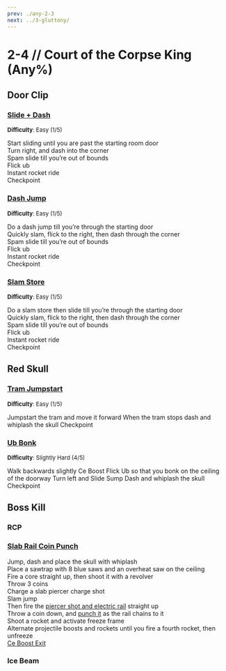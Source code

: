 ```yaml
---
prev: ./any-2-3
next: ../3-gluttony/
---
```


# 2-4 // Court of the Corpse King (Any%)

## Door Clip

### [Slide + Dash](https://youtu.be/1Eu5UfgGCkw)
<font size="2">
    <b>Difficulty</b>: Easy (1/5)
</font>

Start sliding until you are past the starting room door <br/>
Turn right, and dash into the corner <br/>
Spam slide till you’re out of bounds <br/>
Flick ub <br/>
Instant rocket ride <br/>
Checkpoint

### [Dash Jump](https://youtu.be/FPo-AaR_yu8)
<font size="2">
    <b>Difficulty</b>: Easy (1/5)
</font>

Do a dash jump till you’re through the starting door <br/>
Quickly slam, flick to the right, then dash through the corner <br/>
Spam slide till you’re out of bounds <br/>
Flick ub <br/>
Instant rocket ride <br/>
Checkpoint

### [Slam Store](https://youtu.be/s9-s--KsGq0)
<font size="2">
    <b>Difficulty</b>: Easy (1/5)
</font>

Do a slam store then slide till you’re through the starting door <br/>
Quickly slam, flick to the right, then dash through the corner <br/>
Spam slide till you’re out of bounds <br/>
Flick ub <br/>
Instant rocket ride <br/>
Checkpoint


## Red Skull

### [Tram Jumpstart](https://youtu.be/9b46ZNWydsY)
<font size="2">
    <b>Difficulty</b>: Easy (1/5)
</font>

Jumpstart the tram and move it forward
When the tram stops dash and whiplash the skull
Checkpoint

### [Ub Bonk](https://youtu.be/tGdgJMjRPQ4)
<font size="2">
    <b>Difficulty</b>: Slightly Hard (4/5)
</font>

Walk backwards slightly
Ce Boost
Flick Ub so that you bonk on the ceiling of the doorway
Turn left and Slide Sump
Dash and whiplash the skull
Checkpoint

## Boss Kill

### RCP

### [Slab Rail Coin Punch](https://youtu.be/tIjRrshyjfE)
Jump, dash and place the skull with whiplash <br/>
Place a sawtrap with 8 blue saws and an overheat saw on the ceiling <br/>
Fire a core straight up, then shoot it with a revolver <br/>
Throw 3 coins <br/>
Charge a slab piercer charge shot <br/>
Slam jump <br/>
Then fire the [piercer shot and electric rail](/speedrun-tech.html#ricostacks) straight up <br/>
Throw a coin down, and [punch it](/speedrun-tech.html#coin-punch) as the rail chains to it <br/>
Shoot a rocket and activate freeze frame <br/>
Alternate projectile boosts and rockets until you fire a fourth rocket, then unfreeze <br/>
[Ce Boost Exit](/speedrun-tech.html#ce-boost-exit) <br/>

### Ice Beam
